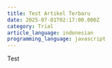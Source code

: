 ```yaml
---
title: Test Artikel Terbaru
date: 2025-07-01T02:17:00.000Z
category: Trial
article_language: indonesian
programming_language: javascript
---
```

Test
